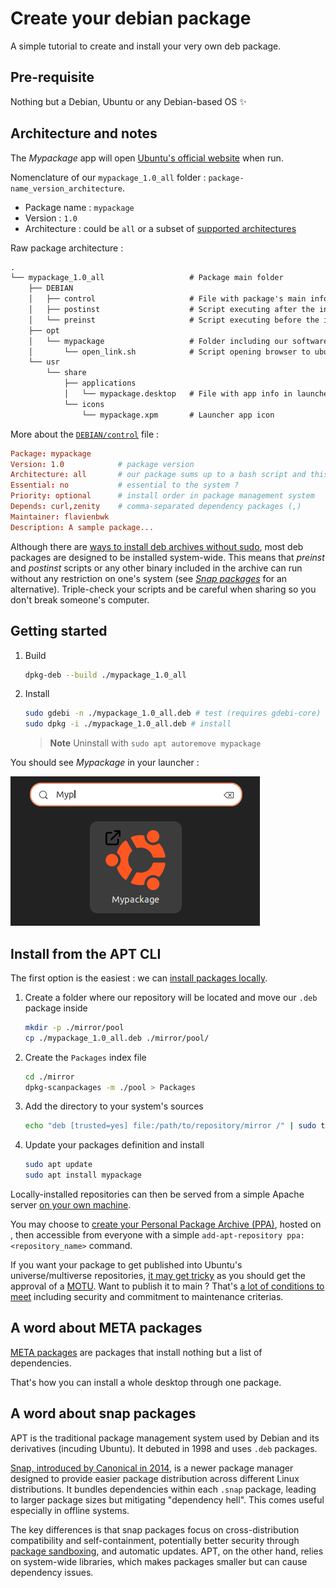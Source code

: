 # Create your debian package

A simple tutorial to create and install your very own deb package.

## Pre-requisite

Nothing but a Debian, Ubuntu or any Debian-based OS :sparkles:

## Architecture and notes

The _Mypackage_ app will open [Ubuntu's official website](https://ubuntu.com) when run.

Nomenclature of our `mypackage_1.0_all` folder : `package-name_version_architecture`.

- Package name : `mypackage`
- Version : `1.0`
- Architecture : could be `all` or a subset of [supported architectures](https://wiki.debian.org/SupportedArchitectures)

Raw package architecture :

```txt
.
└── mypackage_1.0_all                   # Package main folder
    ├── DEBIAN
    │   ├── control                     # File with package's main info
    │   ├── postinst                    # Script executing after the install
    │   └── preinst                     # Script executing before the install
    ├── opt
    │   └── mypackage                   # Folder including our software
    │       └── open_link.sh            # Script opening browser to ubuntu.com
    └── usr
        └── share
            ├── applications
            │   └── mypackage.desktop   # File with app info in launcher
            └── icons
                └── mypackage.xpm       # Launcher app icon
```

More about the [`DEBIAN/control`](./mypackage_1.0_all/DEBIAN/control) file :

```conf
Package: mypackage
Version: 1.0            # package version
Architecture: all       # our package sums up to a bash script and this is POSIX
Essential: no           # essential to the system ?
Priority: optional      # install order in package management system
Depends: curl,zenity    # comma-separated dependency packages (,)
Maintainer: flavienbwk
Description: A sample package...
```

Although there are [ways to install deb archives without sudo](https://askubuntu.com/a/342/611107), most deb packages are designed to be installed system-wide. This means that _preinst_ and _postinst_ scripts or any other binary included in the archive can run without any restriction on one's system (see [_Snap packages_](#a-word-about-snap-packages) for an alternative). Triple-check your scripts and be careful when sharing so you don't break someone's computer.

## Getting started

1. Build

    ```bash
    dpkg-deb --build ./mypackage_1.0_all
    ```

2. Install

    ```bash
    sudo gdebi -n ./mypackage_1.0_all.deb # test (requires gdebi-core)
    sudo dpkg -i ./mypackage_1.0_all.deb # install
    ```

    > **Note**
    > Uninstall with `sudo apt autoremove mypackage`

You should see _Mypackage_ in your launcher :

![Mypackage launcher icon](./images/launcher.png)

## Install from the APT CLI

The first option is the easiest : we can [install packages locally](https://rpmdeb.com/devops-articles/how-to-create-local-debian-repository/).

1. Create a folder where our repository will be located and move our `.deb` package inside

    ```bash
    mkdir -p ./mirror/pool
    cp ./mypackage_1.0_all.deb ./mirror/pool/
    ```

2. Create the `Packages` index file

    ```bash
    cd ./mirror
    dpkg-scanpackages -m ./pool > Packages
    ```

3. Add the directory to your system's sources

    ```bash
    echo "deb [trusted=yes] file:/path/to/repository/mirror /" | sudo tee /etc/apt/sources.list.d/mypackage.list
    ```

4. Update your packages definition and install

    ```bash
    sudo apt update
    sudo apt install mypackage
    ```

Locally-installed repositories can then be served from a simple Apache server [on your own machine](https://github.com/flavienbwk/apt-mirror-docker).

You may choose to [create your Personal Package Archive (PPA)](https://help.launchpad.net/Packaging/PPA), hosted on , then accessible from everyone with a simple `add-apt-repository ppa:<repository_name>` command.

<!--
Thank you ChatGPT for pointing out resources. It's not easy to get all details about the full publishing procedure :
https://chat.openai.com/share/b825067e-754c-4516-933a-2e569772c6fa
-->

If you want your package to get published into Ubuntu's universe/multiverse repositories, [it may get tricky](https://wiki.ubuntu.com/REVU2Spec) as you should get the approval of a [MOTU](https://wiki.ubuntu.com/MOTU). Want to publish it to main ? That's [a lot of conditions to meet](https://github.com/canonical/ubuntu-mir#main-inclusion-requirements) including security and commitment to maintenance criterias.

## A word about META packages

[META packages](https://terokarvinen.com/2011/create-deb-metapackage-in-5-minutes/) are packages that install nothing but a list of dependencies.

That's how you can install a whole desktop through one package.

## A word about snap packages

APT is the traditional package management system used by Debian and its derivatives (incuding Ubuntu). It debuted in 1998 and uses `.deb` packages.

[Snap, introduced by Canonical in 2014](https://snapcraft.io/docs/creating-a-snap), is a newer package manager designed to provide easier package distribution across different Linux distributions. It bundles dependencies within each `.snap` package, leading to larger package sizes but mitigating "dependency hell". This comes useful especially in offline systems.

The key differences is that snap packages focus on cross-distribution compatibility and self-containment, potentially better security through [package sandboxing](https://snapcraft.io/docs/creating-a-snap), and automatic updates. APT, on the other hand, relies on system-wide libraries, which makes packages smaller but can cause dependency issues.
